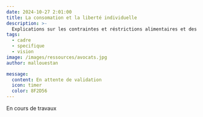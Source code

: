 ```yaml
---
date: 2024-10-27 2:01:00
title: La consomation et la liberté individuelle 
description: >-
  Explications sur les contraintes et réstrictions alimentaires et des produits addictifs sur le lieu 
tags:
  - cadre
  - specifique
  - vision
image: /images/ressources/avocats.jpg
author: mallouestan

message:
  content: En attente de validation
  icon: timer
  color: 8F2D56
---
```


En cours de travaux